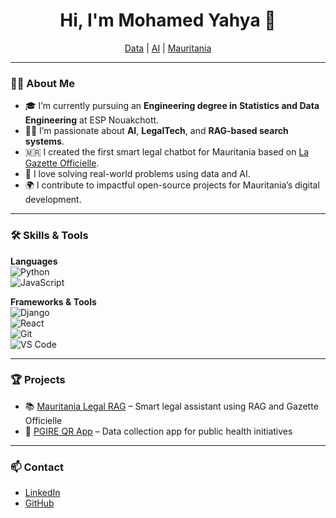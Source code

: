 <h1 align="center">Hi, I'm Mohamed Yahya 👋</h1>

<p align="center">
  <a href="#">Data</a> |
  <a href="#">AI</a> |
  <a href="#">Mauritania</a>
</p>

---

### 👨‍💻 About Me

- 🎓 I’m currently pursuing an **Engineering degree in Statistics and Data Engineering** at ESP Nouakchott.
- 👨‍💻 I’m passionate about **AI**, **LegalTech**, and **RAG-based search systems**.
- 🇲🇷 I created the first smart legal chatbot for Mauritania based on [La Gazette Officielle](https://msgg.gov.mr/ar/journal-officiel).
- 🧠 I love solving real-world problems using data and AI.
- 🌍 I contribute to impactful open-source projects for Mauritania’s digital development.

---

### 🛠️ Skills & Tools

**Languages**  
![Python](https://img.shields.io/badge/-Python-333333?style=flat&logo=python)  
![JavaScript](https://img.shields.io/badge/-JavaScript-333333?style=flat&logo=javascript)

**Frameworks & Tools**  
![Django](https://img.shields.io/badge/-Django-333333?style=flat&logo=django)  
![React](https://img.shields.io/badge/-React-333333?style=flat&logo=react)  
![Git](https://img.shields.io/badge/-Git-333333?style=flat&logo=git)  
![VS Code](https://img.shields.io/badge/-VS%20Code-333333?style=flat&logo=visual-studio-code)

---

### 🏆 Projects

- 📚 [Mauritania Legal RAG](https://github.com/yahyamed84/Mauritania-legal-RAG) – Smart legal assistant using RAG and Gazette Officielle
- 💬 [PGIRE QR App](https://github.com/...) – Data collection app for public health initiatives

---

### 📫 Contact

- [LinkedIn](https://www.linkedin.com/in/mdyahya84)
- [GitHub](https://github.com/yahyamed84)
